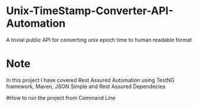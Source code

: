 # Unix-TimeStamp-Converter-API-Automation
A trivial public API for converting unix epoch time to human readable format

# Note
In this project I have covered Rest Assured Automation using TestNG framework, Maven, JSON Simple and Rest Assured Dependecies

#How to run the project from Command Line

